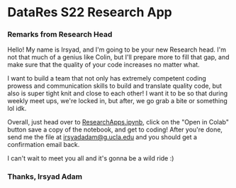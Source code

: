 # DataRes S22 Research App
### Remarks from Research Head

Hello! My name is Irsyad, and I'm going to be your new Research head. I'm not that much of a genius like Colin, but I'll prepare more to fill that gap, and make sure that the quality of your code increases no matter what.

I want to build a team that not only has extremely competent coding prowess and communication skills to build and translate quality code, but also is super tight knit and close to each other! I want it to be so that during weekly meet ups, we're locked in, but after, we go grab a bite or something lol idk. 

Overall, just head over to [ResearchApps.ipynb], click on the "Open in Colab" button save a copy of the notebook, and get to coding! After you're done, send me the file at irsyadadam@g.ucla.edu and you should get a confirmation email back.
  
I can't wait to meet you all and it's gonna be a wild ride :)

### Thanks, Irsyad Adam

  [ResearchApps.ipynb]: ResearchApps.ipynb

